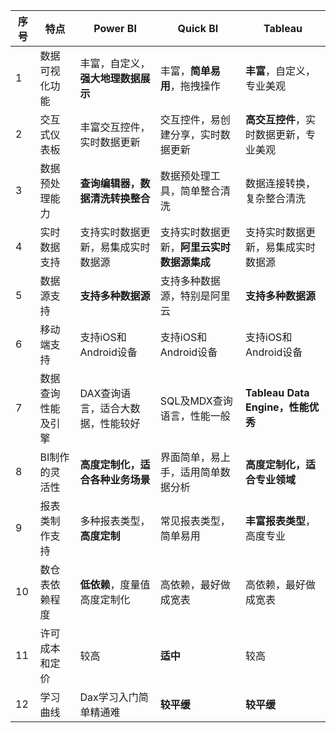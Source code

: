 | 序号 | 特点                | Power BI                   | Quick BI                   | Tableau                   |
|------|---------------------|----------------------------|----------------------------|---------------------------|
| 1    | 数据可视化功能       | 丰富，自定义，**强大地理数据展示** | 丰富，**简单易用**，拖拽操作     | **丰富**，自定义，专业美观       |
| 2    | 交互式仪表板         | 丰富交互控件，实时数据更新    | 交互控件，易创建分享，实时数据更新 | **高交互控件**，实时数据更新，专业美观 |
| 3    | 数据预处理能力       | **查询编辑器，数据清洗转换整合**  | 数据预处理工具，简单整合清洗 | 数据连接转换，复杂整合清洗   |
| 4    | 实时数据支持         | 支持实时数据更新，易集成实时数据源 | 支持实时数据更新，**阿里云实时数据源集成** | 支持实时数据更新，易集成实时数据源 |
| 5    | 数据源支持           | **支持多种数据源**          | 支持多种数据源，特别是阿里云 | **支持多种数据源**             |
| 6    | 移动端支持           | 支持iOS和Android设备        | 支持iOS和Android设备        | 支持iOS和Android设备      |
| 7    | 数据查询性能及引擎   | DAX查询语言，适合大数据，性能较好 | SQL及MDX查询语言，性能一般   | **Tableau Data Engine，性能优秀** |
| 8    | BI制作的灵活性       | **高度定制化，适合各种业务场景**  | 界面简单，易上手，适用简单数据分析 | **高度定制化，适合专业领域**     |
| 9    | 报表类制作支持       | 多种报表类型，**高度定制**       | 常见报表类型，简单易用       | **丰富报表类型**，高度专业       |
| 10   | 数仓表依赖程度       | **低依赖**，度量值高度定制化   | 高依赖，最好做成宽表  | 高依赖，最好做成宽表  |
| 11   | 许可成本和定价       | 较高                        | **适中**                        | 较高                      |
| 12   | 学习曲线             | Dax学习入门简单精通难| **较平缓** | **较平缓**|
